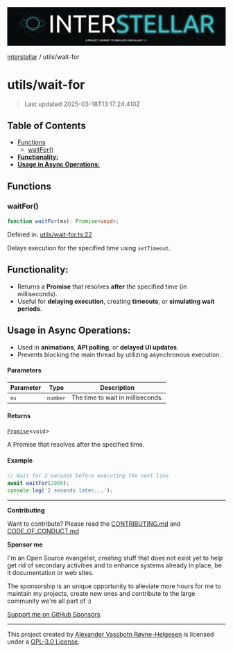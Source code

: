 <div>
  <img alt="SPECCER logo" src="https://raw.githubusercontent.com/phun-ky/interstellar/main/public/interstellar-header.png" style="max-height:120px;" />
</div>

[interstellar](../README.md) / utils/wait-for

# utils/wait-for

> Last updated 2025-03-18T13:17:24.410Z

## Table of Contents

- [Functions](#functions)
  - [waitFor()](#waitfor)
- [**Functionality:**](#functionality)
- [**Usage in Async Operations:**](#usage-in-async-operations)

## Functions

### waitFor()

```ts
function waitFor(ms): Promise<void>;
```

Defined in:
[utils/wait-for.ts:22](https://github.com/phun-ky/interstellar/blob/main/src/utils/wait-for.ts#L22)

Delays execution for the specified time using `setTimeout`.

## **Functionality:**

- Returns a **Promise** that resolves **after** the specified time (in
  milliseconds).
- Useful for **delaying execution**, creating **timeouts**, or **simulating wait
  periods**.

## **Usage in Async Operations:**

- Used in **animations**, **API polling**, or **delayed UI updates**.
- Prevents blocking the main thread by utilizing asynchronous execution.

#### Parameters

| Parameter | Type     | Description                       |
| --------- | -------- | --------------------------------- |
| `ms`      | `number` | The time to wait in milliseconds. |

#### Returns

[`Promise`](https://developer.mozilla.org/docs/Web/JavaScript/Reference/Global_Objects/Promise)\<`void`>

A Promise that resolves after the specified time.

#### Example

```ts
// Wait for 2 seconds before executing the next line
await waitFor(2000);
console.log('2 seconds later...');
```

---

**Contributing**

Want to contribute? Please read the
[CONTRIBUTING.md](https://github.com/phun-ky/interstellar/blob/main/CONTRIBUTING.md)
and
[CODE_OF_CONDUCT.md](https://github.com/phun-ky/interstellar/blob/main/CODE_OF_CONDUCT.md)

**Sponsor me**

I'm an Open Source evangelist, creating stuff that does not exist yet to help
get rid of secondary activities and to enhance systems already in place, be it
documentation or web sites.

The sponsorship is an unique opportunity to alleviate more hours for me to
maintain my projects, create new ones and contribute to the large community
we're all part of :)

[Support me on GitHub Sponsors](https://github.com/sponsors/phun-ky).

---

This project created by [Alexander Vassbotn Røyne-Helgesen](http://phun-ky.net)
is licensed under a
[GPL-3.0 License](https://choosealicense.com/licenses/gpl-3.0/).
